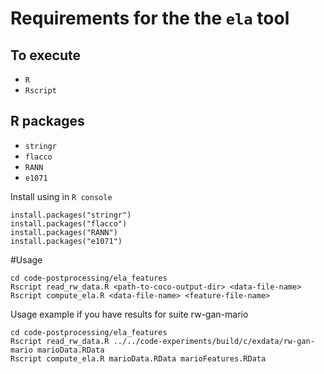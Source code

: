 # Requirements for the the `ela` tool

## To execute
- `R`
- `Rscript`

## R packages
- `stringr`
- `flacco`
- `RANN`
- `e1071`

Install using in `R console`

````
install.packages("stringr")
install.packages("flacco")
install.packages("RANN")
install.packages("e1071")
````

#Usage

````
cd code-postprocessing/ela_features
Rscript read_rw_data.R <path-to-coco-output-dir> <data-file-name>
Rscript compute_ela.R <data-file-name> <feature-file-name>
````

Usage example if you have results for suite rw-gan-mario
````
cd code-postprocessing/ela_features
Rscript read_rw_data.R ../../code-experiments/build/c/exdata/rw-gan-mario marioData.RData
Rscript compute_ela.R marioData.RData marioFeatures.RData

````


